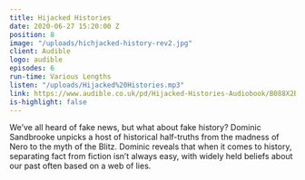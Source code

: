 ```yaml
---
title: Hijacked Histories
date: 2020-06-27 15:20:00 Z
position: 8
image: "/uploads/hichjacked-history-rev2.jpg"
client: Audible
logo: audible
episodes: 6
run-time: Various Lengths
listen: "/uploads/Hijacked%20Histories.mp3"
link: https://www.audible.co.uk/pd/Hijacked-Histories-Audiobook/B088X2BWTS#:~:text=Dominic%20Sandbrook%20explores%20two%20and,been%20manipulated%2C%20rewritten%20and%20reshaped.
is-highlight: false
---
```


We’ve all heard of fake news, but what about fake history? Dominic Sandbrooke unpicks a host of historical half-truths from the madness of Nero to the myth of the Blitz. Dominic reveals that when it comes to history, separating fact from fiction isn’t always easy, with widely held beliefs about our past often based on a web of lies.
